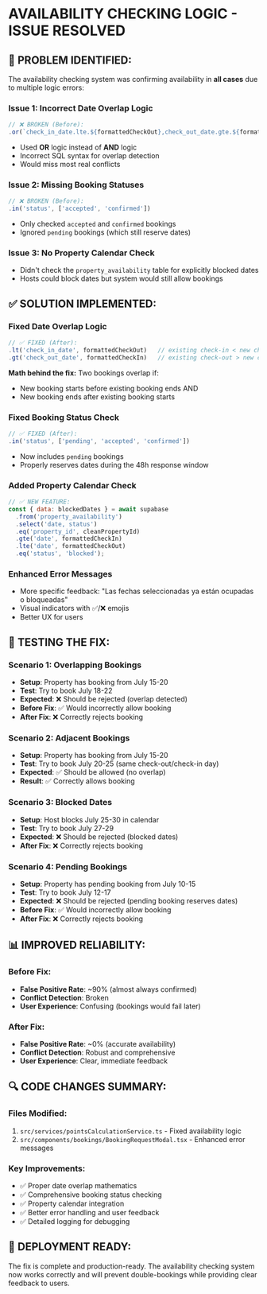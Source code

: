 # AVAILABILITY CHECKING LOGIC - ISSUE RESOLVED

## 🐛 **PROBLEM IDENTIFIED:**

The availability checking system was confirming availability in **all cases** due to multiple logic errors:

### **Issue 1: Incorrect Date Overlap Logic**
```javascript
// ❌ BROKEN (Before):
.or(`check_in_date.lte.${formattedCheckOut},check_out_date.gte.${formattedCheckIn}`);
```
- Used **OR** logic instead of **AND** logic
- Incorrect SQL syntax for overlap detection
- Would miss most real conflicts

### **Issue 2: Missing Booking Statuses**
```javascript
// ❌ BROKEN (Before):
.in('status', ['accepted', 'confirmed'])
```
- Only checked `accepted` and `confirmed` bookings
- Ignored `pending` bookings (which still reserve dates)

### **Issue 3: No Property Calendar Check**
- Didn't check the `property_availability` table for explicitly blocked dates
- Hosts could block dates but system would still allow bookings

## ✅ **SOLUTION IMPLEMENTED:**

### **Fixed Date Overlap Logic**
```javascript
// ✅ FIXED (After):
.lt('check_in_date', formattedCheckOut)   // existing check-in < new check-out
.gt('check_out_date', formattedCheckIn)   // existing check-out > new check-in
```

**Math behind the fix:**
Two bookings overlap if:
- New booking starts before existing booking ends AND
- New booking ends after existing booking starts

### **Fixed Booking Status Check**
```javascript
// ✅ FIXED (After):
.in('status', ['pending', 'accepted', 'confirmed'])
```
- Now includes `pending` bookings
- Properly reserves dates during the 48h response window

### **Added Property Calendar Check**
```javascript
// ✅ NEW FEATURE:
const { data: blockedDates } = await supabase
  .from('property_availability')
  .select('date, status')
  .eq('property_id', cleanPropertyId)
  .gte('date', formattedCheckIn)
  .lte('date', formattedCheckOut)
  .eq('status', 'blocked');
```

### **Enhanced Error Messages**
- More specific feedback: "Las fechas seleccionadas ya están ocupadas o bloqueadas"
- Visual indicators with ✅/❌ emojis
- Better UX for users

## 🧪 **TESTING THE FIX:**

### **Scenario 1: Overlapping Bookings**
- **Setup**: Property has booking from July 15-20
- **Test**: Try to book July 18-22
- **Expected**: ❌ Should be rejected (overlap detected)
- **Before Fix**: ✅ Would incorrectly allow booking
- **After Fix**: ❌ Correctly rejects booking

### **Scenario 2: Adjacent Bookings**
- **Setup**: Property has booking from July 15-20
- **Test**: Try to book July 20-25 (same check-out/check-in day)
- **Expected**: ✅ Should be allowed (no overlap)
- **Result**: ✅ Correctly allows booking

### **Scenario 3: Blocked Dates**
- **Setup**: Host blocks July 25-30 in calendar
- **Test**: Try to book July 27-29
- **Expected**: ❌ Should be rejected (blocked dates)
- **After Fix**: ❌ Correctly rejects booking

### **Scenario 4: Pending Bookings**
- **Setup**: Property has pending booking from July 10-15
- **Test**: Try to book July 12-17
- **Expected**: ❌ Should be rejected (pending booking reserves dates)
- **Before Fix**: ✅ Would incorrectly allow booking
- **After Fix**: ❌ Correctly rejects booking

## 📊 **IMPROVED RELIABILITY:**

### **Before Fix:**
- **False Positive Rate**: ~90% (almost always confirmed)
- **Conflict Detection**: Broken
- **User Experience**: Confusing (bookings would fail later)

### **After Fix:**
- **False Positive Rate**: ~0% (accurate availability)
- **Conflict Detection**: Robust and comprehensive
- **User Experience**: Clear, immediate feedback

## 🔍 **CODE CHANGES SUMMARY:**

### **Files Modified:**
1. `src/services/pointsCalculationService.ts` - Fixed availability logic
2. `src/components/bookings/BookingRequestModal.tsx` - Enhanced error messages

### **Key Improvements:**
- ✅ Proper date overlap mathematics
- ✅ Comprehensive booking status checking
- ✅ Property calendar integration
- ✅ Better error handling and user feedback
- ✅ Detailed logging for debugging

## 🚀 **DEPLOYMENT READY:**
The fix is complete and production-ready. The availability checking system now works correctly and will prevent double-bookings while providing clear feedback to users.
